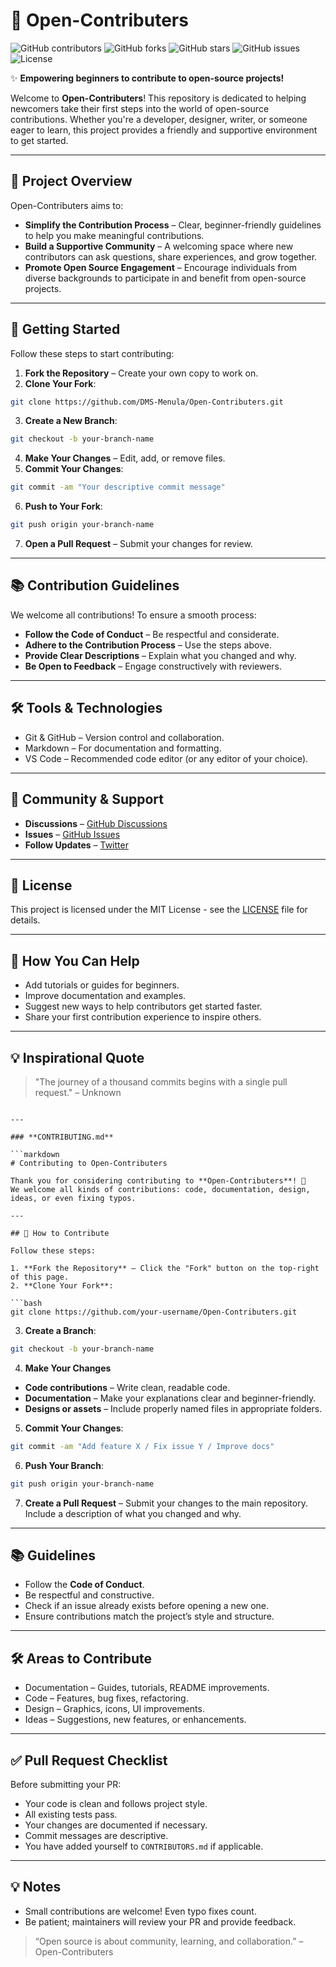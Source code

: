 # 🌟 Open-Contributers

![GitHub contributors](https://img.shields.io/github/contributors/DMS-Menula/Open-Contributers?color=brightgreen)
![GitHub forks](https://img.shields.io/github/forks/DMS-Menula/Open-Contributers?color=blue)
![GitHub stars](https://img.shields.io/github/stars/DMS-Menula/Open-Contributers?color=yellow)
![GitHub issues](https://img.shields.io/github/issues/DMS-Menula/Open-Contributers?color=red)
![License](https://img.shields.io/github/license/DMS-Menula/Open-Contributers?color=orange)

✨ **Empowering beginners to contribute to open-source projects!**

Welcome to **Open-Contributers**! This repository is dedicated to helping newcomers take their first steps into the world of open-source contributions. Whether you're a developer, designer, writer, or someone eager to learn, this project provides a friendly and supportive environment to get started.

---

## 🚀 Project Overview

Open-Contributers aims to:

- **Simplify the Contribution Process** – Clear, beginner-friendly guidelines to help you make meaningful contributions.
- **Build a Supportive Community** – A welcoming space where new contributors can ask questions, share experiences, and grow together.
- **Promote Open Source Engagement** – Encourage individuals from diverse backgrounds to participate in and benefit from open-source projects.

---

## 🧭 Getting Started

Follow these steps to start contributing:

1. **Fork the Repository** – Create your own copy to work on.
2. **Clone Your Fork**:

```bash
git clone https://github.com/DMS-Menula/Open-Contributers.git
````

3. **Create a New Branch**:

```bash
git checkout -b your-branch-name
```

4. **Make Your Changes** – Edit, add, or remove files.
5. **Commit Your Changes**:

```bash
git commit -am "Your descriptive commit message"
```

6. **Push to Your Fork**:

```bash
git push origin your-branch-name
```

7. **Open a Pull Request** – Submit your changes for review.

---

## 📚 Contribution Guidelines

We welcome all contributions! To ensure a smooth process:

* **Follow the Code of Conduct** – Be respectful and considerate.
* **Adhere to the Contribution Process** – Use the steps above.
* **Provide Clear Descriptions** – Explain what you changed and why.
* **Be Open to Feedback** – Engage constructively with reviewers.

---

## 🛠️ Tools & Technologies

* Git & GitHub – Version control and collaboration.
* Markdown – For documentation and formatting.
* VS Code – Recommended code editor (or any editor of your choice).

---

## 🤝 Community & Support

* **Discussions** – [GitHub Discussions](https://github.com/DMS-Menula/Open-Contributers/discussions)
* **Issues** – [GitHub Issues](https://github.com/DMS-Menula/Open-Contributers/issues)
* **Follow Updates** – [Twitter](https://twitter.com/OpenContributers)

---

## 📄 License

This project is licensed under the MIT License - see the [LICENSE](https://github.com/DMS-Menula/Open-Contributers/blob/main/LICENSE) file for details.

---

## 🌟 How You Can Help

* Add tutorials or guides for beginners.
* Improve documentation and examples.
* Suggest new ways to help contributors get started faster.
* Share your first contribution experience to inspire others.

---

## 💡 Inspirational Quote

> "The journey of a thousand commits begins with a single pull request." – Unknown

````

---

### **CONTRIBUTING.md**

```markdown
# Contributing to Open-Contributers

Thank you for considering contributing to **Open-Contributers**! 🎉  
We welcome all kinds of contributions: code, documentation, design, ideas, or even fixing typos.

---

## 🧭 How to Contribute

Follow these steps:

1. **Fork the Repository** – Click the "Fork" button on the top-right of this page.
2. **Clone Your Fork**:

```bash
git clone https://github.com/your-username/Open-Contributers.git
````

3. **Create a Branch**:

```bash
git checkout -b your-branch-name
```

4. **Make Your Changes**

* **Code contributions** – Write clean, readable code.
* **Documentation** – Make your explanations clear and beginner-friendly.
* **Designs or assets** – Include properly named files in appropriate folders.

5. **Commit Your Changes**:

```bash
git commit -am "Add feature X / Fix issue Y / Improve docs"
```

6. **Push Your Branch**:

```bash
git push origin your-branch-name
```

7. **Create a Pull Request** – Submit your changes to the main repository. Include a description of what you changed and why.

---

## 📚 Guidelines

* Follow the **Code of Conduct**.
* Be respectful and constructive.
* Check if an issue already exists before opening a new one.
* Ensure contributions match the project’s style and structure.

---

## 🛠️ Areas to Contribute

* Documentation – Guides, tutorials, README improvements.
* Code – Features, bug fixes, refactoring.
* Design – Graphics, icons, UI improvements.
* Ideas – Suggestions, new features, or enhancements.

---

## ✅ Pull Request Checklist

Before submitting your PR:

* Your code is clean and follows project style.
* All existing tests pass.
* Your changes are documented if necessary.
* Commit messages are descriptive.
* You have added yourself to `CONTRIBUTORS.md` if applicable.

---

## 💡 Notes

* Small contributions are welcome! Even typo fixes count.
* Be patient; maintainers will review your PR and provide feedback.

> “Open source is about community, learning, and collaboration.” – Open-Contributers

